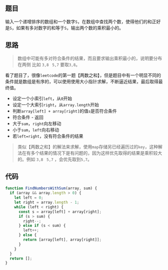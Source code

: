 <!--
 * @Author: 朽木白
 * @Date: 2022-09-03 15:43:47
 * @LastEditors: 1547702880@qq.com
 * @LastEditTime: 2022-09-03 17:16:21
 * @Description:
-->

## 题目

输入一个递增排序的数组和一个数字`S`，在数组中查找两个数，使得他们的和正好是`S`，如果有多对数字的和等于`S`，输出两个数的乘积最小的。

## 思路

> 数组中可能有多对符合条件的结果，而且要求输出乘积最小的，说明要分布在两侧 比如 `3,8 ` `5,7` 要取`3,8`。

看了题目了，很像`leetcode`的第一题【两数之和】，但是题目中有一个明显不同的条件就是数组是有序的，可以使用使用大小指针求解，不断逼近结果，最后取得最终值。

- 设定一个小索引`left`，从`0`开始
- 设定一个大索引`right`，从`array.length`开始
- 判断`array[left] + array[right]`的值`s`是否符合条件
- 符合条件 - 返回
- 大于`sum`，`right`向左移动
- 小于`sum`，`left`向右移动
- 若`left=right`，没有符合条件的结果

> 类似【两数之和】的解法来求解，使用`map`存储另已经遍历过的`key`，这种解法在有多个结果的情况下是有问题的，因为这样优先取得的结果是乘积较大的。例如 `3,8 ` `5,7` ，会优先取到`5,7`。

## 代码

```js
function FindNumbersWithSum(array, sum) {
  if (array && array.length > 0) {
    let left = 0;
    let right = array.length - 1;
    while (left < right) {
      const s = array[left] + array[right];
      if (s > sum) {
        right--;
      } else if (s < sum) {
        left++;
      } else {
        return [array[left], array[right]];
      }
    }
  }
  return [];
}
```
